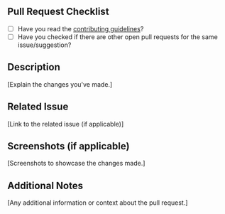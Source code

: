 ## Pull Request Checklist
- [ ] Have you read the [contributing guidelines](CONTRIBUTING.md)?
- [ ] Have you checked if there are other open pull requests for the same issue/suggestion?

## Description
[Explain the changes you've made.]

## Related Issue
[Link to the related issue (if applicable)]

## Screenshots (if applicable)
[Screenshots to showcase the changes made.]

## Additional Notes
[Any additional information or context about the pull request.]

